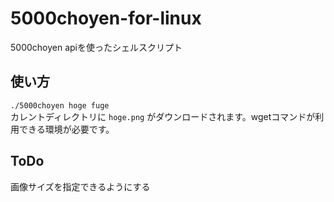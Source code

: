 # 5000choyen-for-linux
5000choyen apiを使ったシェルスクリプト

## 使い方
`./5000choyen hoge fuge `  <br>
カレントディレクトリに `hoge.png` がダウンロードされます。wgetコマンドが利用できる環境が必要です。

## ToDo
画像サイズを指定できるようにする
